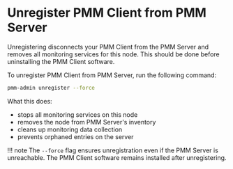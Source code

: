 # Unregister PMM Client from PMM Server

Unregistering disconnects your PMM Client from the PMM Server and removes all monitoring services for this node. This should be done before uninstalling the PMM Client software.

To unregister PMM Client from PMM Server, run the following command:

```sh
pmm-admin unregister --force
```

What this does:

- stops all monitoring services on this node
- removes the node from PMM Server's inventory
- cleans up monitoring data collection
- prevents orphaned entries on the server

!!! note
The `--force` flag ensures unregistration even if the PMM Server is unreachable. The PMM Client software remains installed after unregistering.
